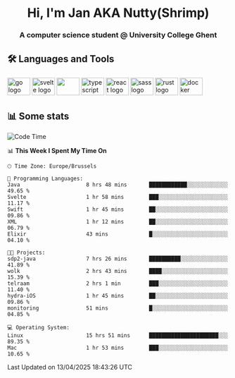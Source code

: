 <h1 align="center">Hi, I'm Jan AKA Nutty(Shrimp)</h1>
<h3 align="center">A computer science student @ University College Ghent</h3>

<h2 align="left">🛠️ Languages and Tools</h2>

###

<div align="left">
  <img src="https://cdn.jsdelivr.net/gh/devicons/devicon/icons/go/go-original.svg" height="40" width="52" alt="go logo"  />
  <img src="https://cdn.jsdelivr.net/gh/devicons/devicon@latest/icons/svelte/svelte-original.svg"  height="40" width="52" alt="svelte logo" />
  <img src="https://cdn.jsdelivr.net/gh/devicons/devicon@latest/icons/tailwindcss/tailwindcss-original.svg" height="40" width="52" />
  <img src="https://cdn.jsdelivr.net/gh/devicons/devicon/icons/typescript/typescript-original.svg" height="40" width="52" alt="typescript logo"  />
  <img src="https://cdn.jsdelivr.net/gh/devicons/devicon/icons/react/react-original.svg" height="40" width="52" alt="react logo"  />
  <img src="https://cdn.jsdelivr.net/gh/devicons/devicon/icons/sass/sass-original.svg" height="40" width="52" alt="sass logo"  />
  <img src="https://cdn.jsdelivr.net/gh/devicons/devicon@latest/icons/rust/rust-original.svg" height="40" width="52" alt="rust logo" />
  <img src="https://cdn.jsdelivr.net/gh/devicons/devicon/icons/docker/docker-original.svg" height="40" width="52" alt="docker logo"  />
</div>

<h2>📊 Some stats</h2>

<!--START_SECTION:waka-->
![Code Time](http://img.shields.io/badge/Code%20Time-5%2C819%20hrs%207%20mins-blue)

📊 **This Week I Spent My Time On** 

```text
🕑︎ Time Zone: Europe/Brussels

💬 Programming Languages: 
Java                     8 hrs 48 mins       ████████████░░░░░░░░░░░░░   49.65 % 
Svelte                   1 hr 58 mins        ███░░░░░░░░░░░░░░░░░░░░░░   11.17 % 
Swift                    1 hr 45 mins        ██░░░░░░░░░░░░░░░░░░░░░░░   09.86 % 
XML                      1 hr 12 mins        ██░░░░░░░░░░░░░░░░░░░░░░░   06.79 % 
Elixir                   43 mins             █░░░░░░░░░░░░░░░░░░░░░░░░   04.10 % 

🐱‍💻 Projects: 
sdp2-java                7 hrs 26 mins       ██████████░░░░░░░░░░░░░░░   41.89 % 
wolk                     2 hrs 43 mins       ████░░░░░░░░░░░░░░░░░░░░░   15.39 % 
telraam                  2 hrs 1 min         ███░░░░░░░░░░░░░░░░░░░░░░   11.40 % 
hydra-iOS                1 hr 45 mins        ██░░░░░░░░░░░░░░░░░░░░░░░   09.86 % 
monitoring               51 mins             █░░░░░░░░░░░░░░░░░░░░░░░░   04.85 % 

💻 Operating System: 
Linux                    15 hrs 51 mins      ██████████████████████░░░   89.35 % 
Mac                      1 hr 53 mins        ███░░░░░░░░░░░░░░░░░░░░░░   10.65 % 
```


 Last Updated on 13/04/2025 18:43:26 UTC
<!--END_SECTION:waka-->
